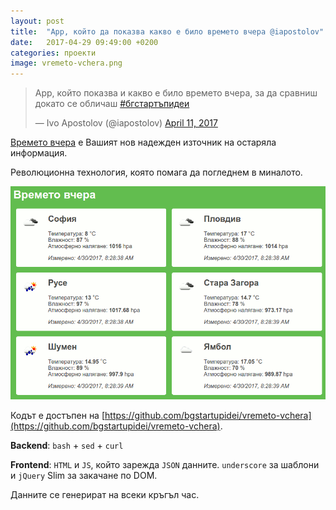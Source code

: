 ```yaml
---
layout: post
title:  "App, който да показва какво е било времето вчера @iapostolov"
date:   2017-04-29 09:49:00 +0200
categories: проекти
image: vremeto-vchera.png
---
```


<blockquote class="twitter-tweet" data-lang="en"><p lang="bg" dir="ltr">App, който показва и какво е било времето вчера, за да сравниш докато се обличаш <a href="https://twitter.com/hashtag/%D0%B1%D0%B3%D1%81%D1%82%D0%B0%D1%80%D1%82%D1%8A%D0%BF%D0%B8%D0%B4%D0%B5%D0%B8?src=hash">#бгстартъпидеи</a></p>&mdash; Ivo Apostolov (@iapostolov) <a href="https://twitter.com/iapostolov/status/851710431492263937">April 11, 2017</a></blockquote>
<script async src="//platform.twitter.com/widgets.js" charset="utf-8"></script>


[Времето вчера](http://vremeto-vchera.bgstartupidei.com) е Вашият нов надежден източник на остаряла информация.

Революционна технология, която помага да погледнем в миналото.

![Времето вчера](/images/vremeto-vchera.png)

Кодът е достъпен на [https://github.com/bgstartupidei/vremeto-vchera](https://github.com/bgstartupidei/vremeto-vchera).

**Backend**: `bash` + `sed` + `curl`

**Frontend**: `HTML` и `JS`, който зарежда `JSON` данните. `underscore` за шаблони и `jQuery` Slim за закачане по DOM.

Данните се генерират на всеки кръгъл час.
